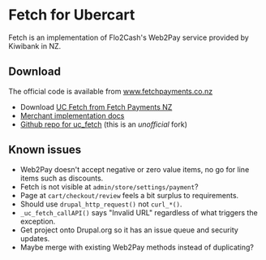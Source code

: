 # Fetch for Ubercart

Fetch is an implementation of Flo2Cash's Web2Pay service provided by Kiwibank in NZ.

## Download

The official code is available from www.fetchpayments.co.nz

* Download [UC Fetch from Fetch Payments NZ](https://www.fetchpayments.co.nz/help/supported-shopping-carts-for-fetch-web-payments/)
* [Merchant implementation docs](https://www.fetchpayments.co.nz/yk-files/501ccf687c122dcb3a39dd69630d0da3/Fetch%20Web%20Payments%20Integration%20Guide_July2015.pdf)
* [Github repo for uc_fetch](https://github.com/fuzionnz/uc_fetch) (this is an *unofficial* fork)

## Known issues

* Web2Pay doesn't accept negative or zero value items, no go for line items such as discounts.
* Fetch is not visible at `admin/store/settings/payment`?
* Page at `cart/checkout/review` feels a bit surplus to requirements.
* Should use `drupal_http_request()` not `curl_*()`.
* `_uc_fetch_callAPI()` says "Invalid URL" regardless of what triggers the exception.
* Get project onto Drupal.org so it has an issue queue and security updates.
* Maybe merge with existing Web2Pay methods instead of duplicating?
